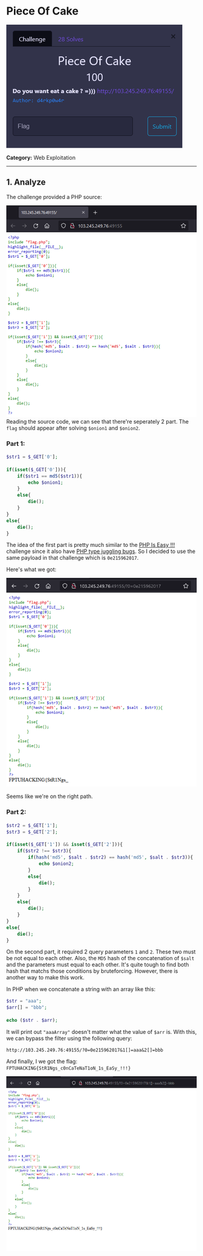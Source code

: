 # Piece Of Cake
![1](./media/1.png)

**Category:** Web Exploitation

---
## 1. Analyze
The challenge provided a PHP source:

![](./media/2.png)
Reading the source code, we can see that there're seperately 2 part. The `flag` should appear after solving `$onion1` and `$onion2`.

### Part 1:
```PHP
$str1 = $_GET['0']; 

if(isset($_GET['0'])){ 
    if($str1 == md5($str1)){ 
        echo $onion1; 
    } 
    else{ 
        die(); 
    } 
} 
else{ 
    die();    
}  
```

The idea of the first part is pretty much similar to the [PHP Is Easy !!!](../PHP%20Is%20Easy%20!!!/PHP%20Is%20Easy%20!!!.md) challenge since it also have [PHP type juggling bugs](https://owasp.org/www-pdf-archive/PHPMagicTricks-TypeJuggling.pdf). So I decided to use the same payload in that challenge which is `0e215962017`.



Here's what we got:

![](./media/3.PNG)

Seems like we're on the right path.

### Part 2:
```PHP
$str2 = $_GET['1']; 
$str3 = $_GET['2']; 

if(isset($_GET['1']) && isset($_GET['2'])){ 
    if($str2 !== $str3){ 
        if(hash('md5', $salt . $str2) == hash('md5', $salt . $str3)){ 
            echo $onion2; 
        } 
        else{ 
            die(); 
        } 
    } 
    else{ 
        die(); 
    } 
} 
else{ 
    die();    
}  
```
On the second part, it required 2 query parameters `1` and `2`. These two must be not equal to each other. Also, the `MD5` hash of the concatenation of `$salt` and the parameters must equal to each other.
It's quite tough to find both hash that matchs those conditions by bruteforcing. However, there is another way to make this work.

In PHP when we concatenate a string with an array like this:
```PHP
$str = "aaa";
$arr[] = "bbb";

echo ($str . $arr);
```
It will print out `"aaaArray"` doesn't matter what the value of `$arr` is. With this, we can bypass the filter using the following query: 
```
http://103.245.249.76:49155/?0=0e215962017&1[]=aaa&2[]=bbb
```
And finally, I we got the flag: `FPTUHACKING{StR1Ngs_c0nCaTeNaT1oN_1s_EaSy_!!!}`

![](./media/4.png)
